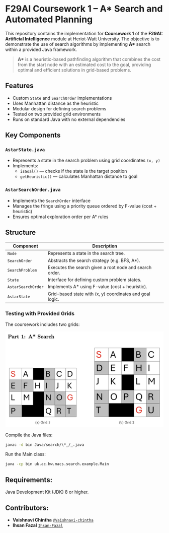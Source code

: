 # F29AI Coursework 1 – A\* Search and Automated Planning

This repository contains the implementation for **Coursework 1** of the **F29AI: Artificial Intelligence** module at Heriot-Watt University.
The objective is to demonstrate the use of search algorithms by implementing **A\*** search within a provided Java framework.

> **A\*** is a heuristic-based pathfinding algorithm that combines the cost from the start node with an estimated cost to the goal,
> providing optimal and efficient solutions in grid-based problems.

## Features

- Custom `State` and `SearchOrder` implementations
- Uses Manhattan distance as the heuristic
- Modular design for defining search problems
- Tested on two provided grid environments
- Runs on standard Java with no external dependencies

## Key Components

### `AstarState.java`

- Represents a state in the search problem using grid coordinates `(x, y)`
- Implements:
  - `isGoal()` — checks if the state is the target position
  - `getHeuristic()` — calculates Manhattan distance to goal

### `AstarSearchOrder.java`

- Implements the `SearchOrder` interface
- Manages the fringe using a priority queue ordered by F-value (cost + heuristic)
- Ensures optimal exploration order per A\* rules

## Structure

| Component          | Description                                              |
| ------------------ | -------------------------------------------------------- |
| `Node`             | Represents a state in the search tree.                   |
| `SearchOrder`      | Abstracts the search strategy (e.g. BFS, A\*).           |
| `SearchProblem`    | Executes the search given a root node and search order.  |
| `State`            | Interface for defining custom problem states.            |
| `AstarSearchOrder` | Implements A\* using F-value (cost + heuristic).         |
| `AstarState`       | Grid-based state with (x, y) coordinates and goal logic. |

### Testing with Provided Grids

The coursework includes two grids:

<img src="./grid.png" alt="grids"/>

Compile the Java files:

```bash
javac -d bin Java/search/\*_/_.java
```

Run the Main class:

```bash
java -cp bin uk.ac.hw.macs.search.example.Main
```

## Requirements:

Java Development Kit (JDK) 8 or higher.

## Contributors:

- **Vaishnavi Chintha** [`@Vaishnavi-chintha`](https://github.com/Vaishnavi-chintha)
- **Ihsan Fazal** [`Ihsan-Fazal`](https://github.com/Ihsan-Fazal)
